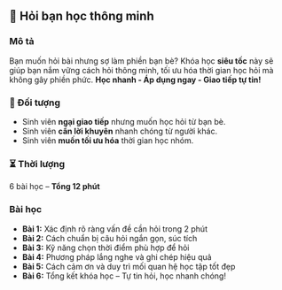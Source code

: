 ## 📌 Hỏi bạn học thông minh  

### Mô tả  
Bạn muốn hỏi bài nhưng sợ làm phiền bạn bè? Khóa học **siêu tốc** này sẽ giúp bạn nắm vững cách hỏi thông minh, tối ưu hóa thời gian học hỏi mà không gây phiền phức. **Học nhanh - Áp dụng ngay - Giao tiếp tự tin!**  

### 🎯 Đối tượng  
- Sinh viên **ngại giao tiếp** nhưng muốn học hỏi từ bạn bè.  
- Sinh viên **cần lời khuyên** nhanh chóng từ người khác.  
- Sinh viên **muốn tối ưu hóa** thời gian học nhóm.  

### ⏳ Thời lượng  
6 bài học – **Tổng 12 phút**  

### Bài học  
- **Bài 1:** Xác định rõ ràng vấn đề cần hỏi trong 2 phút  
- **Bài 2:** Cách chuẩn bị câu hỏi ngắn gọn, súc tích  
- **Bài 3:** Kỹ năng chọn thời điểm phù hợp để hỏi  
- **Bài 4:** Phương pháp lắng nghe và ghi chép hiệu quả  
- **Bài 5:** Cách cảm ơn và duy trì mối quan hệ học tập tốt đẹp  
- **Bài 6:** Tổng kết khóa học – Tự tin hỏi, học nhanh chóng!